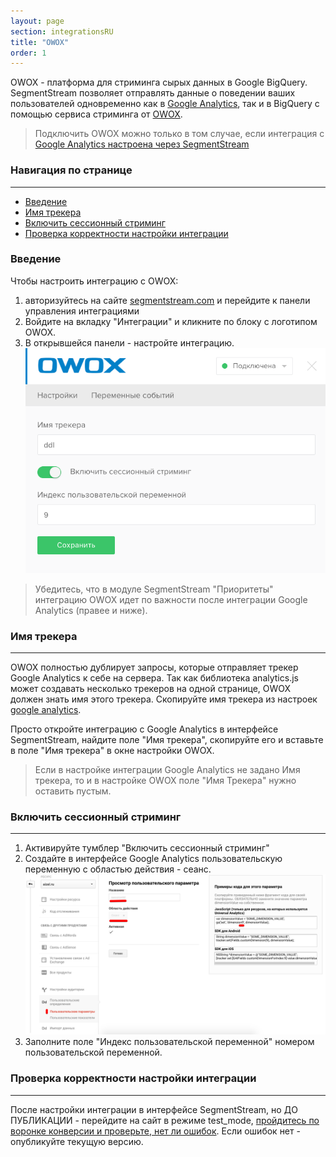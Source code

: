 ```yaml
---
layout: page
section: integrationsRU
title: "OWOX"
order: 1
---
```


OWOX - платформа для стриминга сырых данных в Google BigQuery. SegmentStream позволяет отправлять данные о поведении ваших пользователей одновременно как в [Google Analytics](/integrations/google-analytics/), так и в BigQuery с помощью сервиса стриминга от [OWOX](https://owox.ru/).

> Подключить OWOX можно только в том случае, если интеграция с [Google Analytics настроена через SegmentStream](/integrations/google-analytics/)

### Навигация по странице
------
<ul class="page-navigation">
  <li><a href="#0">Введение</a></li>
  <li><a href="#1">Имя трекера</a></li>
  <li><a href="#2">Включить сессионный стриминг</a></li>
  <li><a href="#3">Проверка корректности настройки интеграции</a></li>
</ul>

### <a name="0"></a>Введение
Чтобы настроить интеграцию с OWOX:
1. авторизуйтесь на сайте [segmentstream.com](https://admin.segmentstream.com/) и перейдите к панели управления интеграциями
2. Войдите на вкладку "Интеграции" и кликните по блоку с логотипом OWOX.
3. В открывшейся панели - настройте интеграцию.
![](/img/integrations.owox.1.png)

>Убедитесь, что в модуле SegmentStream "Приоритеты" интеграцию OWOX идет по важности после интеграции Google Analytics (правее и ниже).

### <a name="1"></a>Имя трекера
------
OWOX полностью дублирует запросы, которые отправляет трекер Google Analytics к себе на сервера. Так как библиотека analytics.js может создавать несколько трекеров на одной странице, OWOX должен знать имя этого трекера. Скопируйте имя трекера из настроек [google analytics](/integrations/google-analytics/#15).

Просто откройте интеграцию с Google Analytics в интерфейсе SegmentStream, найдите поле "Имя трекера", скопируйте его и вставьте в поле "Имя трекера" в окне настройки OWOX.

>Если в настройке интеграции Google Analytics не задано Имя трекера, то и в настройке OWOX поле "Имя Трекера" нужно оставить пустым.

### <a name="2"></a>Включить сессионный стриминг
------
1. Активируйте тумблер "Включить сессионный стриминг"
2. Создайте в интерфейсе Google Analytics пользовательскую переменную с областью действия - сеанс.
![](/img/integrations.owox.2.png)
3. Заполните поле "Индекс пользовательской переменной" номером пользовательской переменной.

### <a name="3"></a>Проверка корректности настройки интеграции
------
После настройки интеграции в интерфейсе SegmentStream, но ДО ПУБЛИКАЦИИ - перейдите на сайт в режиме test_mode, [пройдитесь по воронке конверсии и проверьте, нет ли ошибок](/for-analyst/integrations#2).
Если ошибок нет - опубликуйте текущую версию.
